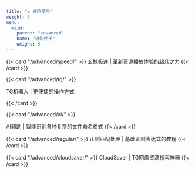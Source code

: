```yaml
---
title: "≡ 进阶使用"
weight: 5
menu:
  main:
    parent: "advanced"
    name: "进阶使用"
    weight: 5
---
```



<div class="feature-cards">

{{< card "/advanced/speed/" >}}
玄鲸极速 |  革新资源播放体验的超凡之力
{{< /card >}}


{{< card "/advanced/tg/" >}}

TG机器人 |  更便捷的操作方式

{{< /card >}}

{{< card "/advanced/ai/" >}}

AI辅助 |  智能识别各种复杂的文件命名格式
{{< /card >}}

{{< card "/advanced/regular/" >}}
正则匹配处理 |  基础正则表达式的教程
{{< /card >}}


{{< card "/advanced/cloudsaver/" >}}
CloudSaver |   TG网盘资源搜索神器
{{< /card >}}

</div>